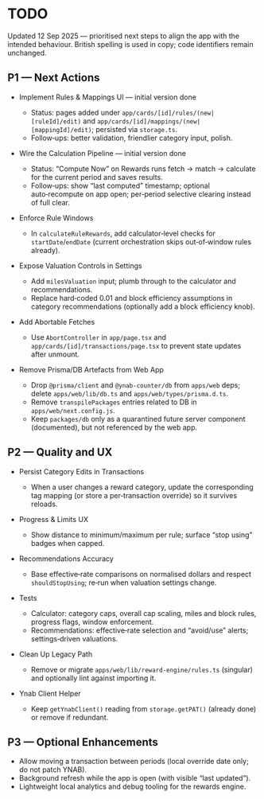# TODO

Updated 12 Sep 2025 — prioritised next steps to align the app with the intended behaviour. British spelling is used in copy; code identifiers remain unchanged.

## P1 — Next Actions
- Implement Rules & Mappings UI — initial version done
  - Status: pages added under `app/cards/[id]/rules/(new|[ruleId]/edit)` and `app/cards/[id]/mappings/(new|[mappingId]/edit)`; persisted via `storage.ts`.
  - Follow‑ups: better validation, friendlier category input, polish.

- Wire the Calculation Pipeline — initial version done
  - Status: “Compute Now” on Rewards runs fetch → match → calculate for the current period and saves results.
  - Follow‑ups: show “last computed” timestamp; optional auto‑recompute on app open; per‑period selective clearing instead of full clear.

- Enforce Rule Windows
  - In `calculateRuleRewards`, add calculator‑level checks for `startDate`/`endDate` (current orchestration skips out‑of‑window rules already).

- Expose Valuation Controls in Settings
  - Add `milesValuation` input; plumb through to the calculator and recommendations.
  - Replace hard‑coded 0.01 and block efficiency assumptions in category recommendations (optionally add a block efficiency knob).

- Add Abortable Fetches
  - Use `AbortController` in `app/page.tsx` and `app/cards/[id]/transactions/page.tsx` to prevent state updates after unmount.

- Remove Prisma/DB Artefacts from Web App
  - Drop `@prisma/client` and `@ynab-counter/db` from `apps/web` deps; delete `apps/web/lib/db.ts` and `apps/web/types/prisma.d.ts`.
  - Remove `transpilePackages` entries related to DB in `apps/web/next.config.js`.
  - Keep `packages/db` only as a quarantined future server component (documented), but not referenced by the web app.

## P2 — Quality and UX
- Persist Category Edits in Transactions
  - When a user changes a reward category, update the corresponding tag mapping (or store a per‑transaction override) so it survives reloads.

- Progress & Limits UX
  - Show distance to minimum/maximum per rule; surface “stop using” badges when capped.

- Recommendations Accuracy
  - Base effective‑rate comparisons on normalised dollars and respect `shouldStopUsing`; re‑run when valuation settings change.

- Tests
  - Calculator: category caps, overall cap scaling, miles and block rules, progress flags, window enforcement.
  - Recommendations: effective‑rate selection and “avoid/use” alerts; settings‑driven valuations.

- Clean Up Legacy Path
  - Remove or migrate `apps/web/lib/reward-engine/rules.ts` (singular) and optionally lint against importing it.

- Ynab Client Helper
  - Keep `getYnabClient()` reading from `storage.getPAT()` (already done) or remove if redundant.

## P3 — Optional Enhancements
- Allow moving a transaction between periods (local override date only; do not patch YNAB).
- Background refresh while the app is open (with visible “last updated”).
- Lightweight local analytics and debug tooling for the rewards engine.

